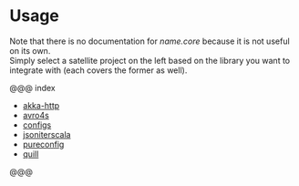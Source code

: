 # Usage

Note that there is no documentation for _$name.core$_ because it is not useful on its own.   
Simply select a satellite project on the left based on the library you want to integrate with (each covers the former as well).


@@@ index

* [akka-http](akka-http/index.md)
* [avro4s](avro4s/index.md)
* [configs](configs/index.md)
* [jsoniterscala](jsoniterscala/index.md)
* [pureconfig](pureconfig/index.md)
* [quill](quill/index.md)

@@@
